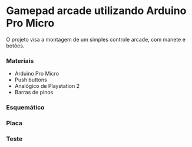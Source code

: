 # Gamepad arcade utilizando Arduino Pro Micro

O projeto visa a montagem de um simples controle arcade, com manete e botões.

<h3>Materiais</h3>

- Arduino Pro Micro
- Push buttons
- Analógico de Playstation 2
- Barras de pinos

<h3>Esquemático</h3>

<h3>Placa</h3>

<h3>Teste</h3>
